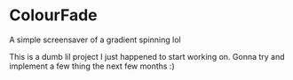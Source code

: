 # ColourFade
A simple screensaver of a gradient spinning lol

This is a dumb lil project I just happened to start working on. Gonna try and implement a few thing the next few months :)
